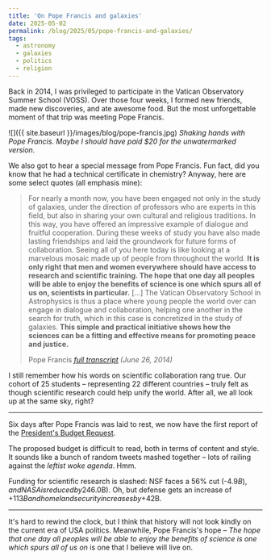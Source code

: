```yaml
---
title: 'On Pope Francis and galaxies'
date: 2025-05-02
permalink: /blog/2025/05/pope-francis-and-galaxies/
tags:
  - astronomy
  - galaxies
  - politics
  - religion
---
```


Back in 2014, I was privileged to participate in the Vatican Observatory Summer School (VOSS). Over those four weeks, I formed new friends, made new discoveries, and ate awesome food. But the most unforgettable moment of that trip was meeting Pope Francis.

![]({{ site.baseurl }}/images/blog/pope-francis.jpg)
*Shaking hands with Pope Francis. Maybe I should have paid $20 for the unwatermarked version.*

We also got to hear a special message from Pope Francis. Fun fact, did you know that he had a technical certificate in chemistry? Anyway, here are some select quotes (all emphasis mine): 

> For nearly a month now, you have been engaged not only in the study of galaxies, under the direction of professors who are experts in this field, but also in sharing your own cultural and religious traditions. In this way, you have offered an impressive example of dialogue and fruitful cooperation. During these weeks of study you have also made lasting friendships and laid the groundwork for future forms of collaboration. Seeing all of you here today is like looking at a marvelous mosaic made up of people from throughout the world. **It is only right that men and women everywhere should have access to research and scientific training. The hope that one day all peoples will be able to enjoy the benefits of science is one which spurs all of us on, scientists in particular.**
> [...]
> The Vatican Observatory School in Astrophysics is thus a place where young people the world over can engage in dialogue and collaboration, helping one another in the search for truth, which in this case is concretized in the study of galaxies. **This simple and practical initiative shows how the sciences can be a fitting and effective means for promoting peace and justice.**
>
> Pope Francis 
> *[full transcript](https://www.vatican.va/content/francesco/en/speeches/2014/june/documents/papa-francesco_20140626_astronomi-specola-vaticana.html) (June 26, 2014)*

I still remember how his words on scientific collaboration rang true. Our cohort of 25 students – representing 22 different countries – truly felt as though scientific research could help unify the world. After all, we all look up at the same sky, right? 

---

Six days after Pope Francis was laid to rest, we now have the first report of the [President's Budget Request](https://www.whitehouse.gov/wp-content/uploads/2025/05/Fiscal-Year-2026-Discretionary-Budget-Request.pdf).

The proposed budget is difficult to read, both in terms of content and style. It sounds like a bunch of random tweets mashed together – lots of railing against the *leftist woke agenda*. Hmm. 

Funding for scientific research is slashed: NSF faces a 56% cut (-$4.9B), and NASA is reduced by 24% (-$6.0B). Oh, but defense gets an increase of +$113B and homeland security increases by +$42B.

---

It's hard to rewind the clock, but I think that history will not look kindly on the current era of USA politics. Meanwhile, Pope Francis's hope – *The hope that one day all peoples will be able to enjoy the benefits of science is one which spurs all of us on* is one that I believe will live on.
